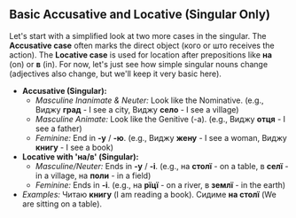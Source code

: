## Basic Accusative and Locative (Singular Only)

Let's start with a simplified look at two more cases in the singular. The **Accusative case** often marks the direct object (кого or што receives the action). The **Locative case** is used for location after prepositions like **на** (on) or **в** (in). For now, let's just see how simple singular nouns change (adjectives also change, but we'll keep it very basic here).

* **Accusative (Singular):**
    * *Masculine Inanimate & Neuter:* Look like the Nominative. (e.g., Виджу **град** - I see a city, Виджу **село** - I see a village)
    * *Masculine Animate:* Look like the Genitive (-а). (e.g., Виджу **отця** - I see a father)
    * *Feminine:* End in **-у** / **-ю**. (e.g., Виджу **жену** - I see a woman, Виджу **книгу** - I see a book)
* **Locative with 'на/в' (Singular):**
    * *Masculine/Neuter:* Ends in **-у** / **-і**. (e.g., на **столї** - on a table, в **селї** - in a village, на **поли** - in a field)
    * *Feminine:* Ends in **-і**. (e.g., на **рїцї** - on a river, в **землї** - in the earth)
* *Examples:* Читаю **книгу** (I am reading a book). Сидиме **на столї** (We are sitting on a table).